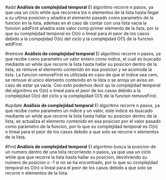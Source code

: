 #add
**Análisis de complejidad temporal**
El algoritmo recorre n pasos, ya que usa un ciclo while que recorrera los n elementos de la lista hasta llegar a su ultima posicion
y añadira el elemento pasado como parametro de la funcion en la lista,
ademas en el caso de contar con una lista vacia la funcion addFirst añadira este valor comp primer elemento de la lista,
por lo que su complejidad temporal es O(n) o lineal para el peor de los casos debido a la compejidad O(n) del ciclo y la complejidad O(1) de la funcion addFirst.

#remove
**Análisis de complejidad temporal**
El algoritmo recorre n pasos, ya que recibe como parametro un valor entero como indice, el cual es buscado mediante un while que recorre la lista hasta hallar su posicion dentro de la lista,
se remuve el elemento contenido en esa posicion y se acomoda la lista.
La funcion removeFirst es utilizada en caso de que el indice sea cero, se remuve el unico elemento contenido en la lista o se arroja un aviso en caso de estar ya vacia.
Con esto podemos decir qu la complejidad temporal del algoritmo es O(n) o lineal para el peor de los casos debido a la complejidad O(n) del ciclo y la complejidad O(1) de la funcion removeFirst.

#update
**Análisis de complejidad temporal**
El algoritmo recorre n pasos, ya que recibe como parametro un indice y un valor, este indice es buscado mediante un while que recorre la lista hasta hallar su posicion dentro de la lista,
se actualiza el elemento contenido en esa posicion por el valor pasado como parametro de la funcion,
por lo que su complejidad temporal es O(n) o lineal para el peor de los casos debido a que solo se recorre n elementos de la lista.

#find
**Análisis de complejidad temporal**
El algoritmo busca la posicion de un numero dentro de una lista recorriendo n pasos, ya que usa un ciclo while que que recorre la lista hasta hallar su posicion,
devolviendo su numero de posicion o -1 si no se ha encontrado, por lo que su complejidad temporal es O(n) o lineal para el peor de los casos debido a que solo se recorre n elementos de la lista.
